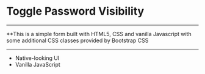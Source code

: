 # Toggle Password Visibility
***
**This is a simple form built with HTML5, CSS and vanilla Javascript with some additional CSS classes provided by Bootstrap CSS
***

* Native-looking UI
* Vanilla JavaScript
